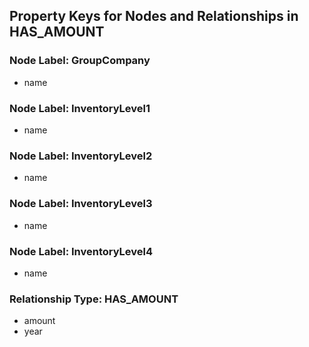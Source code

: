 ## Property Keys for Nodes and Relationships in HAS_AMOUNT

### Node Label: GroupCompany
- name

### Node Label: InventoryLevel1
- name

### Node Label: InventoryLevel2
- name

### Node Label: InventoryLevel3
- name

### Node Label: InventoryLevel4
- name

### Relationship Type: HAS_AMOUNT
- amount
- year
